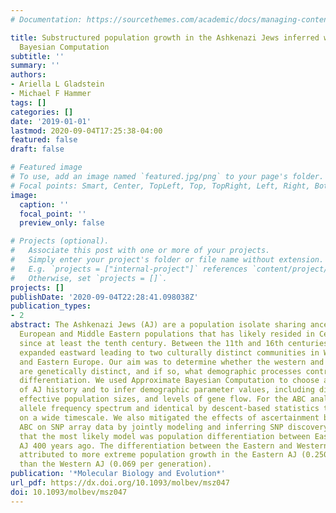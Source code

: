 ```yaml
---
# Documentation: https://sourcethemes.com/academic/docs/managing-content/

title: Substructured population growth in the Ashkenazi Jews inferred with Approximate
  Bayesian Computation
subtitle: ''
summary: ''
authors:
- Ariella L Gladstein
- Michael F Hammer
tags: []
categories: []
date: '2019-01-01'
lastmod: 2020-09-04T17:25:38-04:00
featured: false
draft: false

# Featured image
# To use, add an image named `featured.jpg/png` to your page's folder.
# Focal points: Smart, Center, TopLeft, Top, TopRight, Left, Right, BottomLeft, Bottom, BottomRight.
image:
  caption: ''
  focal_point: ''
  preview_only: false

# Projects (optional).
#   Associate this post with one or more of your projects.
#   Simply enter your project's folder or file name without extension.
#   E.g. `projects = ["internal-project"]` references `content/project/deep-learning/index.md`.
#   Otherwise, set `projects = []`.
projects: []
publishDate: '2020-09-04T22:28:41.098038Z'
publication_types:
- 2
abstract: The Ashkenazi Jews (AJ) are a population isolate sharing ancestry with both
  European and Middle Eastern populations that has likely resided in Central Europe
  since at least the tenth century. Between the 11th and 16th centuries, the AJ population
  expanded eastward leading to two culturally distinct communities in Western/Central
  and Eastern Europe. Our aim was to determine whether the western and eastern groups
  are genetically distinct, and if so, what demographic processes contributed to population
  differentiation. We used Approximate Bayesian Computation to choose among models
  of AJ history and to infer demographic parameter values, including divergence times,
  effective population sizes, and levels of gene flow. For the ABC analysis, we used
  allele frequency spectrum and identical by descent-based statistics to capture information
  on a wide timescale. We also mitigated the effects of ascertainment bias when performing
  ABC on SNP array data by jointly modeling and inferring SNP discovery. We found
  that the most likely model was population differentiation between Eastern and Western
  AJ 400 years ago. The differentiation between the Eastern and Western AJ could be
  attributed to more extreme population growth in the Eastern AJ (0.250 per generation)
  than the Western AJ (0.069 per generation).
publication: '*Molecular Biology and Evolution*'
url_pdf: https://dx.doi.org/10.1093/molbev/msz047
doi: 10.1093/molbev/msz047
---
```

